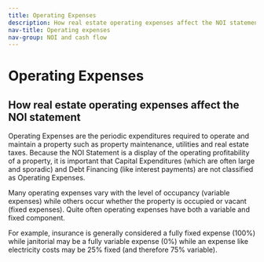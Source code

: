 ```yaml
---
title: Operating Expenses
description: How real estate operating expenses affect the NOI statement
nav-title: Operating expenses
nav-group: NOI and cash flow
---
```


# Operating Expenses

## How real estate operating expenses affect the NOI statement

Operating Expenses are the periodic expenditures required to operate and
maintain a property such as property maintenance, utilities and real
estate taxes. Because the NOI Statement is a display of the operating
profitability of a property, it is important that Capital Expenditures
(which are often large and sporadic) and Debt Financing (like interest
payments) are not classified as Operating Expenses.

Many operating expenses vary with the level of occupancy (variable
expenses) while others occur whether the property is occupied or vacant
(fixed expenses). Quite often operating expenses have both a variable
and fixed component.

For example, insurance is generally considered a fully fixed expense
(100%) while janitorial may be a fully variable expense (0%) while an
expense like electricity costs may be 25% fixed (and therefore 75%
variable).
